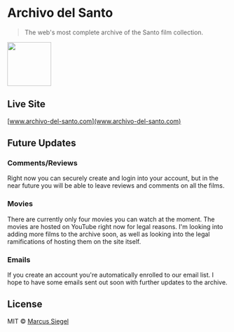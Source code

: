 # Archivo del Santo

  > The web's most complete archive of the Santo film collection.
  
  <img src='https://i.imgur.com/4TUrae6.png' width='100'>
  
  
  ## Live Site
  
  
  [www.archivo-del-santo.com](www.archivo-del-santo.com)
  
  
  
  ## Future Updates
  
  ### Comments/Reviews
  
  Right now you can securely create and login into your account, 
but in the near future you will be able to leave reviews and comments on all the films.
  
  ### Movies
  
  There are currently only four movies you can watch at the moment. The movies are hosted on YouTube right now for legal reasons. I'm looking into adding more films to the archive soon, as well as looking into the legal ramifications of hosting them on the site itself.

### Emails

If you create an account you're automatically enrolled to our email list. I hope to have some emails sent out soon with further updates to the archive. 
  
  
  ## License
  
  MIT © [Marcus Siegel](https://github.com/siegelverse)

